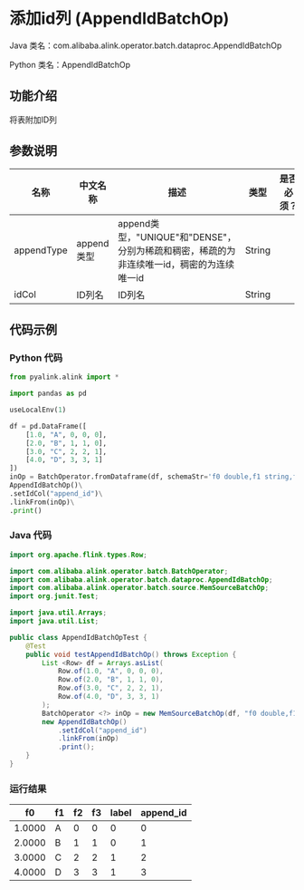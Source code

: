 # 添加id列 (AppendIdBatchOp)
Java 类名：com.alibaba.alink.operator.batch.dataproc.AppendIdBatchOp

Python 类名：AppendIdBatchOp


## 功能介绍

将表附加ID列

## 参数说明


| 名称 | 中文名称 | 描述 | 类型 | 是否必须？ | 取值范围 | 默认值 |
| --- | --- | --- | --- | --- | --- | --- |
| appendType | append类型 | append类型，"UNIQUE"和"DENSE"，分别为稀疏和稠密，稀疏的为非连续唯一id，稠密的为连续唯一id | String |  | "DENSE", "UNIQUE" | "DENSE" |
| idCol | ID列名 | ID列名 | String |  |  | "append_id" |



## 代码示例
### Python 代码
```python
from pyalink.alink import *

import pandas as pd

useLocalEnv(1)

df = pd.DataFrame([
    [1.0, "A", 0, 0, 0],
    [2.0, "B", 1, 1, 0],
    [3.0, "C", 2, 2, 1],
    [4.0, "D", 3, 3, 1]
])
inOp = BatchOperator.fromDataframe(df, schemaStr='f0 double,f1 string,f2 int,f3 int,label int')
AppendIdBatchOp()\
.setIdCol("append_id")\
.linkFrom(inOp)\
.print()

```
### Java 代码
```java
import org.apache.flink.types.Row;

import com.alibaba.alink.operator.batch.BatchOperator;
import com.alibaba.alink.operator.batch.dataproc.AppendIdBatchOp;
import com.alibaba.alink.operator.batch.source.MemSourceBatchOp;
import org.junit.Test;

import java.util.Arrays;
import java.util.List;

public class AppendIdBatchOpTest {
	@Test
	public void testAppendIdBatchOp() throws Exception {
		List <Row> df = Arrays.asList(
			Row.of(1.0, "A", 0, 0, 0),
			Row.of(2.0, "B", 1, 1, 0),
			Row.of(3.0, "C", 2, 2, 1),
			Row.of(4.0, "D", 3, 3, 1)
		);
		BatchOperator <?> inOp = new MemSourceBatchOp(df, "f0 double,f1 string,f2 int,f3 int,label int");
		new AppendIdBatchOp()
			.setIdCol("append_id")
			.linkFrom(inOp)
			.print();
	}
}
```

### 运行结果


|f0|f1|f2|f3|label|append_id|
|---|---|---|---|-----|---------|
|1.0000|A|0|0|0|0|
|2.0000|B|1|1|0|1|
|3.0000|C|2|2|1|2|
|4.0000|D|3|3|1|3|

